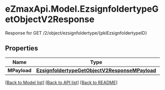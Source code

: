 # eZmaxApi.Model.EzsignfoldertypeGetObjectV2Response
Response for GET /2/object/ezsignfoldertype/{pkiEzsignfoldertypeID}

## Properties

Name | Type | Description | Notes
------------ | ------------- | ------------- | -------------
**MPayload** | [**EzsignfoldertypeGetObjectV2ResponseMPayload**](EzsignfoldertypeGetObjectV2ResponseMPayload.md) |  | 

[[Back to Model list]](../README.md#documentation-for-models) [[Back to API list]](../README.md#documentation-for-api-endpoints) [[Back to README]](../README.md)

